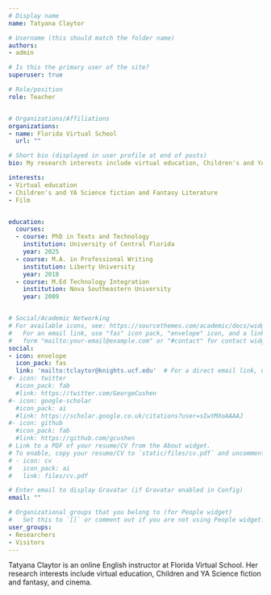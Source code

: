 ```yaml
---
# Display name
name: Tatyana Claytor

# Username (this should match the folder name)
authors:
- admin

# Is this the primary user of the site?
superuser: true

# Role/position
role: Teacher


# Organizations/Affiliations
organizations:
- name: Florida Virtual School
  url: ""

# Short bio (displayed in user profile at end of posts)
bio: My research interests include virtual education, Children's and YA science fiction and fantasy, and cinema.

interests:
- Virtual education
- Children's and YA Science fiction and Fantasy Literature
- Film


education:
  courses:
  - course: PhD in Texts and Technology
    institution: University of Central Florida
    year: 2025
  - course: M.A. in Professional Writing
    institution: Liberty University
    year: 2018
  - course: M.Ed Technology Integration
    institution: Nova Southeastern University
    year: 2009


# Social/Academic Networking
# For available icons, see: https://sourcethemes.com/academic/docs/widgets/#icons
#   For an email link, use "fas" icon pack, "envelope" icon, and a link in the
#   form "mailto:your-email@example.com" or "#contact" for contact widget.
social:
- icon: envelope
  icon_pack: fas
  link: 'mailto:tclaytor@knights.ucf.edu'  # For a direct email link, use "mailto:test@example.org".
#- icon: twitter
  #icon_pack: fab
  #link: https://twitter.com/GeorgeCushen
#- icon: google-scholar
  #icon_pack: ai
  #link: https://scholar.google.co.uk/citations?user=sIwtMXoAAAAJ
#- icon: github
  #icon_pack: fab
  #link: https://github.com/gcushen
# Link to a PDF of your resume/CV from the About widget.
# To enable, copy your resume/CV to `static/files/cv.pdf` and uncomment the lines below.  
# - icon: cv
#   icon_pack: ai
#   link: files/cv.pdf

# Enter email to display Gravatar (if Gravatar enabled in Config)
email: ""

# Organizational groups that you belong to (for People widget)
#   Set this to `[]` or comment out if you are not using People widget.  
user_groups:
- Researchers
- Visitors
---
```

Tatyana Claytor is an online English instructor at Florida Virtual School. Her research interests include virtual education, Children and YA Science fiction and fantasy, and cinema.
